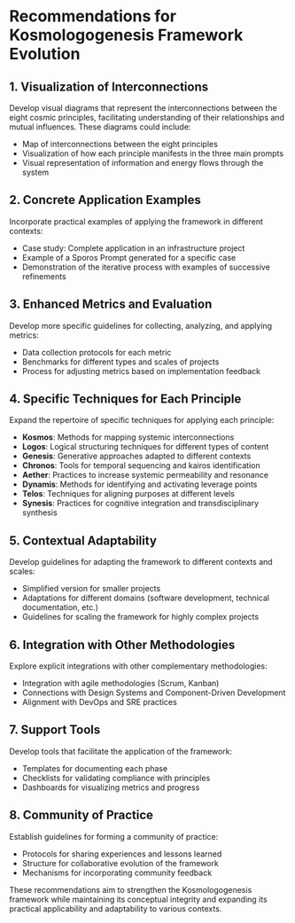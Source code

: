 # Recommendations for Kosmologogenesis Framework Evolution

## 1. Visualization of Interconnections

Develop visual diagrams that represent the interconnections between the eight cosmic principles, facilitating understanding of their relationships and mutual influences. These diagrams could include:

- Map of interconnections between the eight principles
- Visualization of how each principle manifests in the three main prompts
- Visual representation of information and energy flows through the system

## 2. Concrete Application Examples

Incorporate practical examples of applying the framework in different contexts:

- Case study: Complete application in an infrastructure project
- Example of a Sporos Prompt generated for a specific case
- Demonstration of the iterative process with examples of successive refinements

## 3. Enhanced Metrics and Evaluation

Develop more specific guidelines for collecting, analyzing, and applying metrics:

- Data collection protocols for each metric
- Benchmarks for different types and scales of projects
- Process for adjusting metrics based on implementation feedback

## 4. Specific Techniques for Each Principle

Expand the repertoire of specific techniques for applying each principle:

- **Kosmos**: Methods for mapping systemic interconnections
- **Logos**: Logical structuring techniques for different types of content
- **Genesis**: Generative approaches adapted to different contexts
- **Chronos**: Tools for temporal sequencing and kairos identification
- **Aether**: Practices to increase systemic permeability and resonance
- **Dynamis**: Methods for identifying and activating leverage points
- **Telos**: Techniques for aligning purposes at different levels
- **Synesis**: Practices for cognitive integration and transdisciplinary synthesis

## 5. Contextual Adaptability

Develop guidelines for adapting the framework to different contexts and scales:

- Simplified version for smaller projects
- Adaptations for different domains (software development, technical documentation, etc.)
- Guidelines for scaling the framework for highly complex projects

## 6. Integration with Other Methodologies

Explore explicit integrations with other complementary methodologies:

- Integration with agile methodologies (Scrum, Kanban)
- Connections with Design Systems and Component-Driven Development
- Alignment with DevOps and SRE practices

## 7. Support Tools

Develop tools that facilitate the application of the framework:

- Templates for documenting each phase
- Checklists for validating compliance with principles
- Dashboards for visualizing metrics and progress

## 8. Community of Practice

Establish guidelines for forming a community of practice:

- Protocols for sharing experiences and lessons learned
- Structure for collaborative evolution of the framework
- Mechanisms for incorporating community feedback

These recommendations aim to strengthen the Kosmologogenesis framework while maintaining its conceptual integrity and expanding its practical applicability and adaptability to various contexts.
